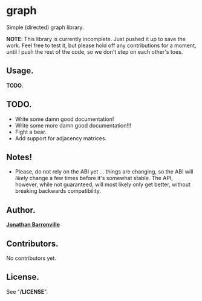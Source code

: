 # graph

Simple (directed) graph library.

__NOTE__: This library is currently incomplete. Just pushed it up to save the work. Feel free to test it, but please hold off any contributions for a moment, until I push the rest of the code, so we don't step on each other's toes.

## Usage.

__TODO__.

## TODO.

- Write some damn good documentation!
- Write some more damn good documentation!!!
- Fight a bear.
- Add support for adjacency matrices.

## Notes!

- Please, do not rely on the ABI yet ... things are changing, so the ABI will *likely* change a few times before it's somewhat stable. The API, however, while not guaranteed, will most likely only get better, without breaking backwards compatibility.

## Author.

__[Jonathan Barronville](http://乔纳森.com "http://乔纳森.com")__

## Contributors.

No contributors yet.

## License.

See "__/LICENSE__".

